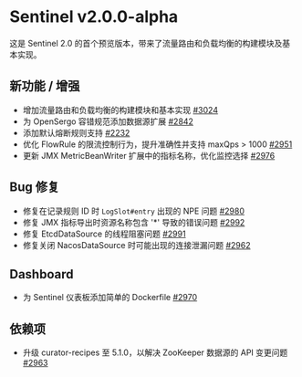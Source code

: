# Sentinel v2.0.0-alpha
这是 Sentinel 2.0 的首个预览版本，带来了流量路由和负载均衡的构建模块及基本实现。

## 新功能 / 增强
- 增加流量路由和负载均衡的构建模块和基本实现 [#3024](https://github.com/alibaba/Sentinel/pull/3024)
- 为 OpenSergo 容错规范添加数据源扩展 [#2842](https://github.com/alibaba/Sentinel/pull/2842)
- 添加默认熔断规则支持 [#2232](https://github.com/alibaba/Sentinel/pull/2232)
- 优化 FlowRule 的限流控制行为，提升准确性并支持 maxQps > 1000 [#2951](https://github.com/alibaba/Sentinel/pull/2951)
- 更新 JMX MetricBeanWriter 扩展中的指标名称，优化监控选择 [#2976](https://github.com/alibaba/Sentinel/pull/2976)

## Bug 修复
- 修复在记录规则 ID 时 `LogSlot#entry` 出现的 NPE 问题 [#2980](https://github.com/alibaba/Sentinel/pull/2980)
- 修复 JMX 指标导出时资源名称包含 '*' 导致的错误问题 [#2992](https://github.com/alibaba/Sentinel/pull/2992)
- 修复 EtcdDataSource 的线程阻塞问题 [#2991](https://github.com/alibaba/Sentinel/pull/2991)
- 修复关闭 NacosDataSource 时可能出现的连接泄漏问题 [#2962](https://github.com/alibaba/Sentinel/pull/2962)

## Dashboard
- 为 Sentinel 仪表板添加简单的 Dockerfile [#2970](https://github.com/alibaba/Sentinel/pull/2970)

## 依赖项
- 升级 curator-recipes 至 5.1.0，以解决 ZooKeeper 数据源的 API 变更问题 [#2963](https://github.com/alibaba/Sentinel/pull/2963)